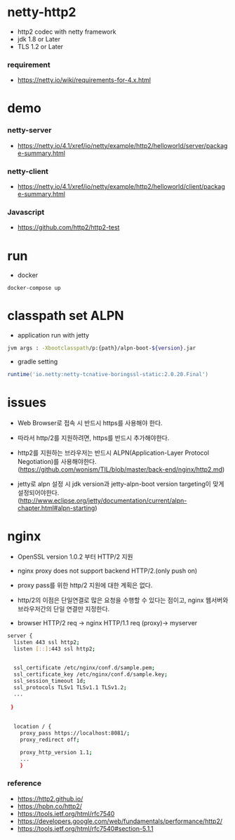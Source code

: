 # netty-http2
- http2 codec with netty framework
- jdk 1.8 or Later
- TLS 1.2 or Later

### requirement
- https://netty.io/wiki/requirements-for-4.x.html  

# demo

### netty-server
- https://netty.io/4.1/xref/io/netty/example/http2/helloworld/server/package-summary.html

### netty-client
- https://netty.io/4.1/xref/io/netty/example/http2/helloworld/client/package-summary.html

### Javascript
- https://github.com/http2/http2-test


# run
- docker

```docker
docker-compose up
```

# classpath set ALPN 
- application run with jetty
```sh
jvm args : -Xbootclasspath/p:{path}/alpn-boot-${version}.jar
```

- gradle setting 
```groovy
runtime('io.netty:netty-tcnative-boringssl-static:2.0.20.Final')
```

# issues

- Web Browser로 접속 시 반드시 https를 사용해야 한다.
- 따라서 http/2를 지원하려면, https를 반드시 추가해야한다.

- http2를 지원하는 브라우저는 반드시 ALPN(Application-Layer Protocol Negotiation)를 사용해야한다.
  (https://github.com/wonism/TIL/blob/master/back-end/nginx/http2.md)

- jetty로 alpn 설정 시 jdk version과 jetty-alpn-boot version targeting이 맞게 설정되어야한다.
  (http://www.eclipse.org/jetty/documentation/current/alpn-chapter.html#alpn-starting)


# nginx

- OpenSSL version 1.0.2 부터 HTTP/2 지원
- nginx proxy does not support backend HTTP/2.(only push on) 

- proxy pass를 위한 http/2 지원에 대한 계획은 없다.
- http/2의 이점은 단일연결로 많은 요청을 수행할 수 있다는 점이고, nginx 웹서버와 브라우저간의 단일 연결만 지정한다.
- browser HTTP/2 req -> nginx HTTP/1.1 req (proxy)-> myserver

```bash
server {
  listen 443 ssl http2;
  listen [::]:443 ssl http2;

    
  ssl_certificate /etc/nginx/conf.d/sample.pem;
  ssl_certificate_key /etc/nginx/conf.d/sample.key;
  ssl_session_timeout 1d;
  ssl_protocols TLSv1 TLSv1.1 TLSv1.2;
  ...
  
 }
 
 
  location / {
    proxy_pass https://localhost:8081/;
    proxy_redirect off;

    proxy_http_version 1.1;
    ...
    }
```

### reference

- https://http2.github.io/
- https://hpbn.co/http2/
- https://tools.ietf.org/html/rfc7540
- https://developers.google.com/web/fundamentals/performance/http2/    
- https://tools.ietf.org/html/rfc7540#section-5.1.1
